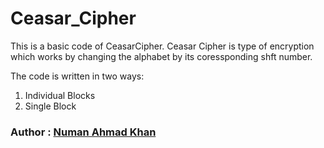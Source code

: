 # Ceasar_Cipher
This is a basic code of CeasarCipher.
Ceasar Cipher is type of encryption which works by changing the alphabet by its coressponding shft number.

The code is written in two ways:
<ol>
<li>Individual Blocks</li>
<li>Single Block</li>
</ol>
<h3>Author : <b><u>Numan Ahmad Khan</u></b><h3>

